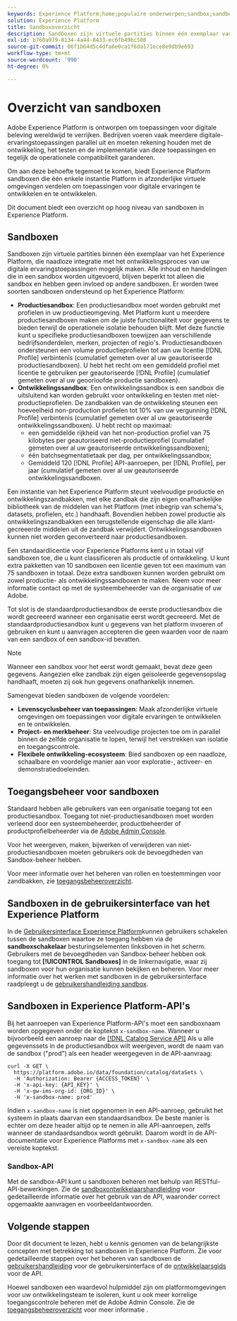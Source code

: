 ```yaml
---
keywords: Experience Platform;home;populaire onderwerpen;sandbox;sandbox;testen;testen
solution: Experience Platform
title: Sandboxoverzicht
description: Sandboxen zijn virtuele partities binnen één exemplaar van het Experience Platform, die naadloze integratie met het ontwikkelingsproces van uw digitale ervaringstoepassingen mogelijk maken.
exl-id: b760a979-8134-4a44-8433-ec6fb49bc508
source-git-commit: 06f1b64d5c4dfa6e0ca1f6da171ece8e9db9e693
workflow-type: tm+mt
source-wordcount: '990'
ht-degree: 0%

---
```


# Overzicht van sandboxen

Adobe Experience Platform is ontworpen om toepassingen voor digitale beleving wereldwijd te verrijken. Bedrijven voeren vaak meerdere digitale-ervaringstoepassingen parallel uit en moeten rekening houden met de ontwikkeling, het testen en de implementatie van deze toepassingen en tegelijk de operationele compatibiliteit garanderen.

Om aan deze behoefte tegemoet te komen, biedt Experience Platform sandboxen die één enkele instantie Platform in afzonderlijke virtuele omgevingen verdelen om toepassingen voor digitale ervaringen te ontwikkelen en te ontwikkelen.

Dit document biedt een overzicht op hoog niveau van sandboxen in Experience Platform.

## Sandboxen

Sandboxen zijn virtuele partities binnen één exemplaar van het Experience Platform, die naadloze integratie met het ontwikkelingsproces van uw digitale ervaringstoepassingen mogelijk maken. Alle inhoud en handelingen die in een sandbox worden uitgevoerd, blijven beperkt tot alleen die sandbox en hebben geen invloed op andere sandboxen. Er worden twee soorten sandboxen ondersteund op het Experience Platform:

* **Productiesandbox**: Een productiesandbox moet worden gebruikt met profielen in uw productieomgeving. Met Platform kunt u meerdere productiesandboxen maken om de juiste functionaliteit voor gegevens te bieden terwijl de operationele isolatie behouden blijft. Met deze functie kunt u specifieke productiesandboxen toewijzen aan verschillende bedrijfsonderdelen, merken, projecten of regio&#39;s. Productiesandboxen ondersteunen een volume productieprofielen tot aan uw licentie [!DNL Profile] verbintenis (cumulatief gemeten over al uw geautoriseerde productiesandboxen). U hebt het recht om een gemiddeld profiel met licentie te gebruiken per geautoriseerde [!DNL Profile] (cumulatief gemeten over al uw geoorloofde productie sandboxen).
* **Ontwikkelingssandbox**: Een ontwikkelingssandbox is een sandbox die uitsluitend kan worden gebruikt voor ontwikkeling en testen met niet-productieprofielen. De zandbakken van de ontwikkeling steunen een hoeveelheid non-production profielen tot 10% van uw vergunning [!DNL Profile] verbintenis (cumulatief gemeten over al uw geautoriseerde ontwikkelingssandboxen). U hebt recht op maximaal:
   * een gemiddelde rijkheid van het non-production profiel van 75 kilobytes per geautoriseerd niet-productieprofiel (cumulatief gemeten over al uw geautoriseerde ontwikkelingssandboxen);
   * één batchsegmentatietaak per dag, per ontwikkelingssandbox;
   * Gemiddeld 120 [!DNL Profile] API-aanroepen, per [!DNL Profile], per jaar (cumulatief gemeten over al uw geautoriseerde ontwikkelingssandboxen.

Een instantie van het Experience Platform steunt veelvoudige productie en ontwikkelingszandbakken, met elke zandbak die zijn eigen onafhankelijke bibliotheek van de middelen van het Platform (met inbegrip van schema&#39;s, datasets, profielen, etc.) handhaaft. Bovendien hebben zowel productie als ontwikkelingszandbakken een terugstellende eigenschap die alle klant-gecreeerde middelen uit de zandbak verwijdert. Ontwikkelingssandboxen kunnen niet worden geconverteerd naar productiesandboxen.

Een standaardlicentie voor Experience Platforms kent u in totaal vijf sandboxen toe, die u kunt classificeren als productie of ontwikkeling. U kunt extra pakketten van 10 sandboxen een licentie geven tot een maximum van 75 sandboxen in totaal. Deze extra sandboxen kunnen worden gebruikt om zowel productie- als ontwikkelingssandboxen te maken. Neem voor meer informatie contact op met de systeembeheerder van de organisatie of uw Adobe.

Tot slot is de standaardproductiesandbox de eerste productiesandbox die wordt gecreeerd wanneer een organisatie eerst wordt gecreeerd. Met de standaardproductiesandbox kunt u gegevens van het platform invoeren of gebruiken en kunt u aanvragen accepteren die geen waarden voor de naam van een sandbox of een sandbox-id bevatten.

>[!NOTE]
>
>Wanneer een sandbox voor het eerst wordt gemaakt, bevat deze geen gegevens. Aangezien elke zandbak zijn eigen geïsoleerde gegevensopslag handhaaft, moeten zij ook hun gegevens onafhankelijk innemen.

Samengevat bieden sandboxen de volgende voordelen:

* **Levenscyclusbeheer van toepassingen**: Maak afzonderlijke virtuele omgevingen om toepassingen voor digitale ervaringen te ontwikkelen en te ontwikkelen.
* **Project- en merkbeheer**: Sta veelvoudige projecten toe om in parallel binnen de zelfde organisatie te lopen, terwijl het verstrekken van isolatie en toegangscontrole.
* **Flexibele ontwikkeling-ecosysteem**: Bied sandboxen op een naadloze, schaalbare en voordelige manier aan voor exploratie-, activeer- en demonstratiedoeleinden.

## Toegangsbeheer voor sandboxen

Standaard hebben alle gebruikers van een organisatie toegang tot een productiesandbox. Toegang tot niet-productiesandboxen moet worden verleend door een systeembeheerder, productbeheerder of productprofielbeheerder via de [Adobe Admin Console](https://adminconsole.adobe.com).

Voor het weergeven, maken, bijwerken of verwijderen van niet-productiesandboxen moeten gebruikers ook de bevoegdheden van Sandbox-beheer hebben.

Voor meer informatie over het beheren van rollen en toestemmingen voor zandbakken, zie [toegangsbeheeroverzicht](../access-control/home.md).

## Sandboxen in de gebruikersinterface van het Experience Platform

In de [Gebruikersinterface Experience Platform](https://platform.adobe.com)kunnen gebruikers schakelen tussen de sandboxen waartoe ze toegang hebben via de **sandboxschakelaar** besturingselementen linksboven in het scherm.  Gebruikers met de bevoegdheden van Sandbox-beheer hebben ook toegang tot **[!UICONTROL Sandboxes]** in de linkernavigatie, waar zij sandboxen voor hun organisatie kunnen bekijken en beheren. Voor meer informatie over het werken met sandboxen in de gebruikersinterface raadpleegt u de [gebruikershandleiding sandbox](ui/overview.md).

## Sandboxen in Experience Platform-API&#39;s

Bij het aanroepen van Experience Platform-API&#39;s moet een sandboxnaam worden opgegeven onder de koptekst `x-sandbox-name`. Wanneer u bijvoorbeeld een aanroep naar de [[!DNL Catalog Service API]](https://www.adobe.io/experience-platform-apis/references/catalog/) Als u alle gegevenssets in de productiesandbox wilt weergeven, wordt de naam van de sandbox (&quot;prod&quot;) als een header weergegeven in de API-aanvraag:

```shell
curl -X GET \
  https://platform.adobe.io/data/foundation/catalog/dataSets \
  -H 'Authorization: Bearer {ACCESS_TOKEN}' \
  -H 'x-api-key: {API_KEY}' \
  -H 'x-gw-ims-org-id: {ORG_ID}' \
  -H 'x-sandbox-name: prod'
```

Indien `x-sandbox-name` is niet opgenomen in een API-aanroep, gebruikt het systeem in plaats daarvan een standaardsandbox. De beste manier is echter om deze header altijd op te nemen in alle API-aanroepen, zelfs wanneer de standaardsandbox wordt gebruikt. Daarom wordt in de API-documentatie voor Experience Platforms met `x-sandbox-name` als een vereiste koptekst.

### Sandbox-API

Met de sandbox-API kunt u sandboxen beheren met behulp van RESTful-API-bewerkingen. Zie de [sandboxontwikkelaarshandleiding](api/overview.md) voor gedetailleerde informatie over het gebruik van de API, waaronder correct opgemaakte aanvragen en voorbeeldantwoorden.

## Volgende stappen

Door dit document te lezen, hebt u kennis genomen van de belangrijkste concepten met betrekking tot sandboxen in Experience Platform. Zie voor gedetailleerde stappen over het beheren van sandboxen de [gebruikershandleiding](ui/overview.md) voor de gebruikersinterface of de [ontwikkelaarsgids](./api/getting-started.md) voor de API.

Hoewel sandboxen een waardevol hulpmiddel zijn om platformomgevingen voor uw ontwikkelingsteam te isoleren, kunt u ook meer korrelige toegangscontrole beheren met de Adobe Admin Console. Zie de [toegangsbeheeroverzicht](../access-control/home.md) voor meer informatie .
